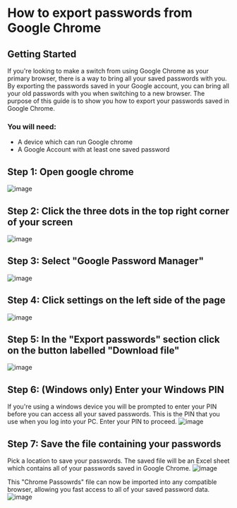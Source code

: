 # How to export passwords from Google Chrome

## Getting Started
If you're looking to make a switch from using Google Chrome as your primary browser, there is a way to bring all your saved passwords with you. By exporting the passwords saved in your Google account, you can bring all your old passwords with you when switching to a new browser. The purpose of this guide is to show you how to export your passwords saved in Google Chrome. 

### You will need:
* A device which can run Google chrome
* A Google Account with at least one saved password


## Step 1: Open google chrome
![image](https://github.com/DanielKlimowski/danielklimowski.github.io/assets/112975394/29ad9731-56b3-4e22-9431-c4a887cecced)


## Step 2: Click the three dots in the top right corner of your screen
![image](https://github.com/DanielKlimowski/danielklimowski.github.io/assets/112975394/5dff223a-cc5d-4dd1-80f3-cfd1dd9f2cf3)


## Step 3: Select "Google Password Manager" 
![image](https://github.com/DanielKlimowski/danielklimowski.github.io/assets/112975394/56160235-f694-4da2-847d-e4c1dc70bafb)

## Step 4: Click settings on the left side of the page
![image](https://github.com/DanielKlimowski/danielklimowski.github.io/assets/112975394/a3d1001f-3252-461c-b87e-b403d662f79e)


## Step 5: In the "Export passwords" section click on the button labelled "Download file"
![image](https://github.com/DanielKlimowski/danielklimowski.github.io/assets/112975394/b1d0468a-6ad8-4da9-bc69-d7eabc352419)


## Step 6: (Windows only) Enter your Windows PIN
If you're using a windows device you will be prompted to enter your PIN before you can access all your saved passwords. This is the PIN that you use when you log into your PC. Enter your PIN to proceed.
![image](https://github.com/DanielKlimowski/danielklimowski.github.io/assets/112975394/b4df96f9-b945-4fa4-ab1d-2f16e9ad19a8)

## Step 7: Save the file containing your passwords
Pick a location to save your passwords. The saved file will be an Excel sheet which contains all of your passwords saved in Google Chrome.
![image](https://github.com/DanielKlimowski/danielklimowski.github.io/assets/112975394/b4f587dd-4271-41bc-8e7f-0c5109b7399f)

This "Chrome Passowrds" file can now be imported into any compatible browser, allowing you fast access to all of your saved password data.  
![image](https://github.com/DanielKlimowski/danielklimowski.github.io/assets/112975394/ff14547b-5f3c-4fb4-a5f7-d2d57cd2faef)
